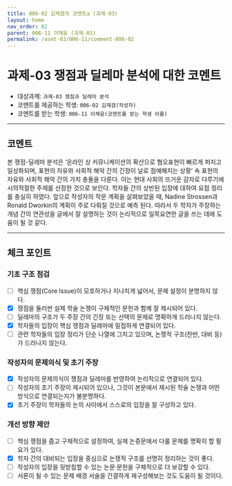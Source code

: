 ```yaml
---
title: 006-02 김재겸의 코멘트a (과제-03) 
layout: home
nav_order: 02
parent: 006-11 이채윤 (과제-03)
permalink: /asmt-03/006-11/comment-006-02
---
```


# 과제-03 쟁점과 딜레마 분석에 대한 코멘트

- 대상과제: `과제-03 쟁점과 딜레마 분석`
- 코멘트를 제공하는 학생: `006-02 김재겸(작성자)` 
- 코멘트를 받는 학생: `006-11 이채윤(코멘트를 받는 학생 이름)` 

---

## 코멘트

본 쟁점-딜레마 분석은 ‘온라인 상 커뮤니케이션의 확산으로 혐오표현이 빠르게 퍼지고 일상화되며, 표현의 자유와 사회적 해악 간의 긴장이 날로 첨예해지는 상황’ 속 표현의 자유와 사회적 해악 간의 가치 충돌을 다룬다. 이는 현대 사회의 뜨거운 감자로 다루기에 시의적절한 주제를 선정한 것으로 보인다. 학자들 간의 상반된 입장에 대하여 요점 정리를 충실히 하였다. 앞으로 작성자의 작문 계획을 살펴보았을 때, Nadine Strossen과 Ronald Dworkin의 계획이 주로 다뤄질 것으로 예측 된다. 따라서 두 학자가 주장하는 개념 간의 연관성을 글에서 잘 설명하는 것이 논리적으로 일목요연한 글을 쓰는 데에 도움이 될 것 같다.

---

## 체크 포인트

### **기초 구조 점검**
- [ ] 핵심 쟁점(Core Issue)이 모호하거나 지나치게 넓어서, 문제 설정이 분명하지 않다.
- [x] 쟁점을 둘러싼 실제 학술 논쟁이 구체적인 문헌과 함께 잘 제시되어 있다.
- [ ] 딜레마의 구조가 두 주장 간의 긴장 또는 선택의 문제로 명확하게 드러나지 않는다.
- [x] 학자들의 입장이 핵심 쟁점과 딜레마에 밀접하게 연결되어 있다.
- [ ] 관련 학자들의 입장 정리가 단순 나열에 그치고 있으며, 논쟁적 구조(찬반, 대비 등)가 드러나지 않는다.

### **작성자의 문제의식 및 초기 주장**
- [x] 작성자의 문제의식이 쟁점과 딜레마를 반영하여 논리적으로 연결되어 있다.
- [ ] 작성자의 초기 주장이 제시되어 있으나, 그것이 본문에서 제시된 학술 논쟁과 어떤 방식으로 연결되는지가 불분명하다.
- [x] 초기 주장이 학자들의 논의 사이에서 스스로의 입장을 잘 구성하고 있다.

### **개선 방향 제안**
- [ ] 핵심 쟁점을 좁고 구체적으로 설정하여, 실제 논증문에서 다룰 문제를 명확히 할 필요가 있다.
- [x] 학자 간의 대비되는 입장을 중심으로 논쟁적 구조를 선명히 정리하는 것이 좋다.
- [ ] 작성자의 입장을 뒷받침할 수 있는 논문·문헌을 구체적으로 더 보강할 수 있다.
- [ ] 서론이 될 수 있는 문제 배경 서술을 간결하게 재구성해보는 것도 도움이 될 것이다.
